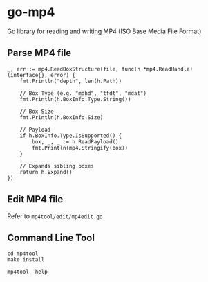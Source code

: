 go-mp4
======

Go library for reading and writing MP4 (ISO Base Media File Format)

## Parse MP4 file

```
_, err := mp4.ReadBoxStructure(file, func(h *mp4.ReadHandle) (interface{}, error) {
	fmt.Println("depth", len(h.Path))

	// Box Type (e.g. "mdhd", "tfdt", "mdat")
	fmt.Println(h.BoxInfo.Type.String())

	// Box Size
	fmt.Println(h.BoxInfo.Size)

	// Payload
	if h.BoxInfo.Type.IsSupported() {
		box, _, _ := h.ReadPayload()
		fmt.Println(mp4.Stringify(box))
	}

	// Expands sibling boxes
	return h.Expand()
})
```

## Edit MP4 file

Refer to `mp4tool/edit/mp4edit.go`

## Command Line Tool

```
cd mp4tool
make install

mp4tool -help
```

